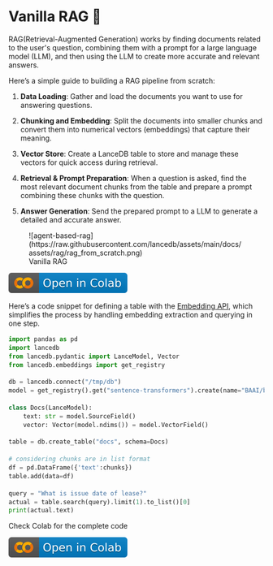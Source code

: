 **Vanilla RAG 🌱**
====================================================================

RAG(Retrieval-Augmented Generation) works by finding documents related to the user's question, combining them with a prompt for a large language model (LLM), and then using the LLM to create more accurate and relevant answers.

Here’s a simple guide to building a RAG pipeline from scratch:

1. **Data Loading**: Gather and load the documents you want to use for answering questions.

2. **Chunking and Embedding**: Split the documents into smaller chunks and convert them into numerical vectors (embeddings) that capture their meaning.

3. **Vector Store**: Create a LanceDB table to store and manage these vectors for quick access during retrieval.

4. **Retrieval & Prompt Preparation**: When a question is asked, find the most relevant document chunks from the table and prepare a prompt combining these chunks with the question.

5. **Answer Generation**: Send the prepared prompt to a LLM to generate a detailed and accurate answer.

<figure markdown="span">
  ![agent-based-rag](https://raw.githubusercontent.com/lancedb/assets/main/docs/assets/rag/rag_from_scratch.png)
  <figcaption>Vanilla RAG
  </figcaption>
</figure>

[![Open In Colab](../assets/colab.svg)](https://colab.research.google.com/github/lancedb/vectordb-recipes/blob/main/tutorials/RAG-from-Scratch/RAG_from_Scratch.ipynb)

Here’s a code snippet for defining a table with the [Embedding API](https://lancedb.github.io/lancedb/embeddings/embedding_functions/), which simplifies the process by handling embedding extraction and querying in one step.

```python
import pandas as pd
import lancedb
from lancedb.pydantic import LanceModel, Vector
from lancedb.embeddings import get_registry

db = lancedb.connect("/tmp/db")
model = get_registry().get("sentence-transformers").create(name="BAAI/bge-small-en-v1.5", device="cpu")

class Docs(LanceModel):
    text: str = model.SourceField()
    vector: Vector(model.ndims()) = model.VectorField()

table = db.create_table("docs", schema=Docs)

# considering chunks are in list format
df = pd.DataFrame({'text':chunks})
table.add(data=df)

query = "What is issue date of lease?"
actual = table.search(query).limit(1).to_list()[0]
print(actual.text)
```

Check Colab for the complete code

[![Open In Colab](../assets/colab.svg)](https://colab.research.google.com/github/lancedb/vectordb-recipes/blob/main/tutorials/RAG-from-Scratch/RAG_from_Scratch.ipynb)